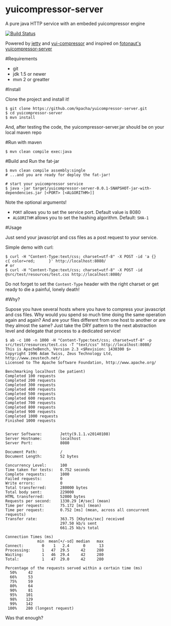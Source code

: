 yuicompressor-server
====================

A pure java HTTP service with an embeded yuicompressor engine

[![Build Status](https://travis-ci.org/kpacha/yuicompressor-server.png?branch=master)](https://travis-ci.org/kpacha/yuicompressor-server)

Powered by [jetty](http://www.eclipse.org/jetty/) and [yui-compressor](http://yui.github.com/yuicompressor/) and inspired on [fotonaut's yuicompressor-server](https://github.com/fotonauts/yuicompressor-server/)

#Requirements

* git
* jdk 1.5 or newer
* mvn 2 or greatter

#Install

Clone the project and install it!

	$ git clone https://github.com/kpacha/yuicompressor-server.git
	$ cd yuicompressor-server
	$ mvn install

And, after testing the code, the yuicompressor-server.jar should be on your local maven repo

#Run with maven

	$ mvn clean compile exec:java

#Build and Run the fat-jar

	$ mvn clean compile assembly:single
	# ...and you are ready for deploy the fat-jar!

	# start your yuicompressor service
	$ java -jar target/yuicompressor-server-0.0.1-SNAPSHOT-jar-with-dependencies.jar [<PORT> [<ALGORITHM>]]

Note the optional arguments!

* `PORT` allows you to set the service port. Default value is 8080
* `ALGORITHM` allows you to set the hashing algorithm. Default: `SHA-1`

#Usage

Just send your javascript and css files as a post request to your service.

Simple demo with curl:

	$ curl -H "Content-Type:text/css; charset=utf-8" -X POST -id 'a {}       c{ color=red;      }' http://localhost:8080/
	# or
	$ curl -H "Content-Type:text/css; charset=utf-8" -X POST -id @src/test/resources/test.css http://localhost:8080/

Do not forget to set the `Content-Type` header with the right charset or get ready to die a painful, lonely death!

#Why?

Supose you have several hosts where you have to compress your javascript and css files. Why would you spend so much time doing the same operation again and again? And are your files different from one host to another or are they almost the same? Just take the DRY pattern to the next abstraction level and delegate that process to a dedicated service!

	$ ab -c 100 -n 1000 -H "Content-Type:text/css; charset=utf-8" -p src/test/resources/test.css -T "text/css" http://localhost:8080/
	This is ApacheBench, Version 2.3 <$Revision: 1430300 $>
	Copyright 1996 Adam Twiss, Zeus Technology Ltd, http://www.zeustech.net/
	Licensed to The Apache Software Foundation, http://www.apache.org/

	Benchmarking localhost (be patient)
	Completed 100 requests
	Completed 200 requests
	Completed 300 requests
	Completed 400 requests
	Completed 500 requests
	Completed 600 requests
	Completed 700 requests
	Completed 800 requests
	Completed 900 requests
	Completed 1000 requests
	Finished 1000 requests


	Server Software:        Jetty(9.1.1.v20140108)
	Server Hostname:        localhost
	Server Port:            8080

	Document Path:          /
	Document Length:        52 bytes

	Concurrency Level:      100
	Time taken for tests:   0.752 seconds
	Complete requests:      1000
	Failed requests:        0
	Write errors:           0
	Total transferred:      280000 bytes
	Total body sent:        229000
	HTML transferred:       52000 bytes
	Requests per second:    1330.29 [#/sec] (mean)
	Time per request:       75.172 [ms] (mean)
	Time per request:       0.752 [ms] (mean, across all concurrent requests)
	Transfer rate:          363.75 [Kbytes/sec] received
	                        297.50 kb/s sent
	                        661.25 kb/s total

	Connection Times (ms)
	              min  mean[+/-sd] median   max
	Connect:        0    1   2.4      0      13
	Processing:     1   47  29.5     42     280
	Waiting:        1   46  29.4     42     280
	Total:          1   47  29.0     42     280

	Percentage of the requests served within a certain time (ms)
	  50%     42
	  66%     53
	  75%     59
	  80%     64
	  90%     81
	  95%    101
	  98%    129
	  99%    142
	 100%    280 (longest request)

Was that enough?
